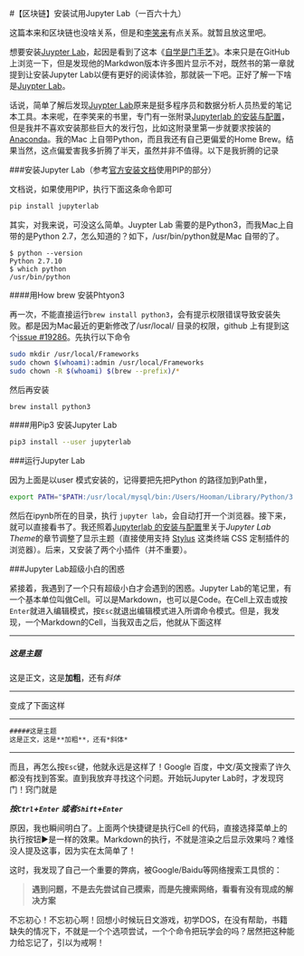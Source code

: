 #【区块链】安装试用Jupyter Lab（一百六十九）

这篇本来和区块链也没啥关系，但是和[李笑来](https://github.com/xiaolai)有点关系。就暂且放这里吧。

想要安装[Juypter Lab](https://github.com/jupyterlab/jupyterlab)，起因是看到了这本《[自学是门手艺](https://github.com/selfteaching/the-craft-of-selfteaching)》。本来只是在GitHub上浏览一下，但是发现他的Markdwon版本许多图片显示不对，既然书的第一章就提到让安装Jupyter Lab以便有更好的阅读体验，那就装一下吧。正好了解一下啥是[Juypter Lab](https://github.com/jupyterlab/jupyterlab)。

话说，简单了解后发现[Juypter Lab](https://github.com/jupyterlab/jupyterlab)原来是挺多程序员和数据分析人员热爱的笔记本工具。本来呢，在李笑来的书里，专门有一张附录[Jupyterlab 的安装与配置](https://github.com/selfteaching/the-craft-of-selfteaching/blob/master/T-appendix.jupyter-installation-and-setup.ipynb)，但是我并不喜欢安装那些巨大的发行包，比如这附录里第一步就要求按装的[Anaconda](https://www.anaconda.com/)。我的Mac 上自带Python，而且我还有自己更偏爱的Home Brew。结果当然，这点偏爱害我多折腾了半天，虽然并非不值得。以下是我折腾的记录

###安装Jupyter Lab（参考[官方安装文档](https://jupyterlab.readthedocs.io/en/stable/getting_started/installation.html)使用PIP的部分）

文档说，如果使用PIP，执行下面这条命令即可

```bash
pip install jupyterlab
```

其实，对我来说，可没这么简单。Juypter Lab 需要的是Python3，而我Mac上自带的是Python 2.7，怎么知道的？如下，/usr/bin/python就是Mac 自带的了。

```$ python --version
$ python --version
Python 2.7.10
$ which python
/usr/bin/python
```

####用How brew 安装Phtyon3

再一次，不能直接运行`brew install python3`，会有提示权限错误导致安装失败。都是因为Mac最近的更新修改了/usr/local/ 目录的权限，github 上有提到这个[issue #19286](https://github.com/Homebrew/homebrew-core/issues/19286)。先执行以下命令

```bash
sudo mkdir /usr/local/Frameworks
sudo chown $(whoami):admin /usr/local/Frameworks
sudo chown -R $(whoami) $(brew --prefix)/*
```

然后再安装

```bash
brew install python3
```

####用Pip3 安装Jupyter Lab

```bash
pip3 install --user jupyterlab
```

###运行Jupyter Lab

因为上面是以user 模式安装的，记得要把先把Python 的路径加到Path里，

```bash
export PATH="$PATH:/usr/local/mysql/bin:/Users/Hooman/Library/Python/3.7/bin"
```

然后在ipynb所在的目录，执行 `jupyter lab`，会自动打开一个浏览器。接下来，就可以直接看书了。我还照着[Jupyterlab 的安装与配置](https://github.com/selfteaching/the-craft-of-selfteaching/blob/master/T-appendix.jupyter-installation-and-setup.ipynb)里关于*Jupyter Lab Theme*的章节调整了显示主题（直接使用支持 [Stylus](https://github.com/openstyles/stylus) 这类终端 CSS 定制插件的浏览器）。后来，又安装了两个小插件（并不重要）。

###Jupyter Lab超级小白的困惑

紧接着，我遇到了一个只有超级小白才会遇到的困惑。Jupyter Lab的笔记里，有一个基本单位叫做Cell。可以是Markdown，也可以是Code。在Cell上双击或按`Enter`就进入编辑模式，按`Esc`就退出编辑模式进入所谓命令模式。但是，我发现，一个Markdown的Cell，当我双击之后，他就从下面这样

------

##### 这是主题

这是正文，这是**加粗**，还有*斜体*

-----

变成了下面这样

----

```markdown
#####这是主题
这是正文，这是**加粗**，还有*斜体*
```

----

而且，再怎么按`Esc`键，他就永远是这样了！Google 百度，中文/英文搜索了许久都没有找到答案。直到我放弃寻找这个问题。开始玩Jupyter Lab时，才发现窍门！窍门就是

***按`Ctrl`+`Enter` 或者`Shift`+`Enter`***

原因，我也瞬间明白了。上面两个快捷键是执行Cell 的代码，直接选择菜单上的执行按钮▶️是一样的效果。Markdown的执行，不就是渲染之后显示效果吗？难怪没人提及这事，因为实在太简单了！

这时，我发现了自己一个重要的弊病，被Google/Baidu等网络搜索工具惯的：

> **遇到问题，不是去先尝试自己摸索，而是先搜索网络，看看有没有现成的解决方案**

不忘初心！不忘初心啊！回想小时候玩日文游戏，初学DOS，在没有帮助，书籍缺失的情况下，不就是一个个选项尝试，一个个命令把玩学会的吗？居然把这种能力给忘记了，引以为戒啊！